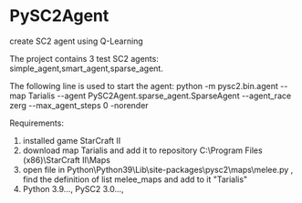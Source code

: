 # PySC2Agent
create SC2 agent using Q-Learning

The project contains 3 test SC2 agents: simple_agent,smart_agent,sparse_agent. 

The following line is used to start the agent:
python -m pysc2.bin.agent --map Tarialis --agent PySC2Agent.sparse_agent.SparseAgent --agent_race zerg --max_agent_steps 0 -norender

Requirements:
1. installed game StarCraft II
2. download map Tarialis and add it to repository C:\Program Files (x86)\StarCraft II\Maps
3. open file in Python\Python39\Lib\site-packages\pysc2\maps\melee.py , find the definition of list melee_maps and add to it "Tarialis"
4. Python 3.9..., PySC2 3.0..., 
